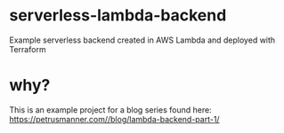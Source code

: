 # serverless-lambda-backend
Example serverless backend created in AWS Lambda and deployed with Terraform

# why?

This is an example project for a blog series found here: https://petrusmanner.com//blog/lambda-backend-part-1/